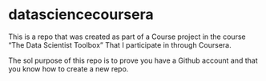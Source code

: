 # datasciencecoursera
This is a repo that was created as part of a Course project in the course “The Data Scientist Toolbox” That I participate in through Coursera. 

The sol purpose of this repo is to prove you have a Github account and that you know how to create a new repo. 
